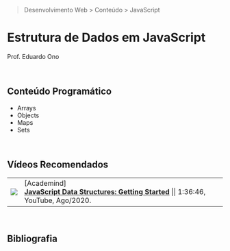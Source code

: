 > Desenvolvimento Web > Conteúdo > JavaScript

# Estrutura de Dados em JavaScript

Prof. Eduardo Ono

<br>

## Conteúdo Programático

* Arrays
* Objects
* Maps
* Sets

<br>

## Vídeos Recomendados

|||
|:-:|---|
| [![](https://img.youtube.com/vi/41GSinwoMYA/default.jpg)](https://www.youtube.com/watch?v=41GSinwoMYA "JavaScript Data Structures: Getting Started") | [Academind] <br> [__JavaScript Data Structures: Getting Started__](https://www.youtube.com/watch?v=41GSinwoMYA ) \|\| 1:36:46, YouTube, Ago/2020.

<br>

## Bibliografia

<br>
